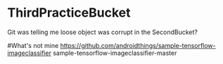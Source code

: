 # ThirdPracticeBucket
Git was telling me loose object was corrupt in the SecondBucket?

#What's not mine
https://github.com/androidthings/sample-tensorflow-imageclassifier
sample-tensorflow-imageclassifier-master
